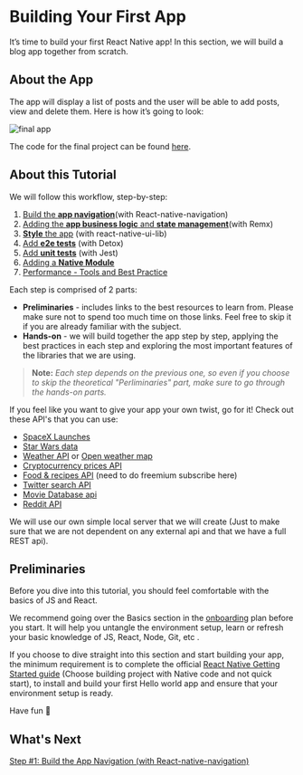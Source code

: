# Building Your First App

It’s time to build your first React Native app! In this section, we will build a blog app together from scratch.

## About the App

The app will display a list of posts and the user will be able to add posts, view and delete them. Here is how it’s going to look:

![final app](https://github.com/wix-playground/wix-mobile-crash-course/blob/master/assets/finalApp.gif)

The code for the final project can be found [here](https://github.com/wix-playground/wix-mobile-crash-course). 

## About this Tutorial

We will follow this workflow, step-by-step:

1. [Build the **app navigation**](App.Navigation.md)(with React-native-navigation)
2. [Adding the **app business logic** and **state management**](App.Remx.md)(with Remx)
3. [**Style** the app](App.UiLib.md) (with react-native-ui-lib)
4. [Add **e2e tests**](App.e2e.md) (with Detox)
5. [Add **unit tests**](App.tests.md) (with Jest)
6. [Adding a **Native Module**](App.NativeModule.md) 
7. [Performance - Tools and Best Practice](App.performance.md)


Each step is comprised of 2 parts:

* **Preliminaries** - includes links to the best resources to learn from. Please make sure not to spend too much time on those links. Feel free to skip it if you are already familiar with the subject.
* **Hands-on** - we will build together the app step by step, applying the best practices in each step and exploring the most important features of the libraries that we are using.

> __**Note:**__ *Each step depends on the previous one, so even if you choose to skip the theoretical "Perliminaries" part, make sure to go through the hands-on parts.*

If you feel like you want to give your app your own twist, go for it! Check out these API's that you can use:
* [SpaceX Launches](https://github.com/r-spacex/SpaceX-API)
* [Star Wars data](https://swapi.co/)
* [Weather API](https://www.metaweather.com/api/)  or [Open weather map](http://openweathermap.org/current) 
* [Cryptocurrency prices API](https://www.coindesk.com/api/)
* [Food & recipes API](https://spoonacular.com/food-api)  (need to do freemium subscribe here)
* [Twitter search API](https://dev.twitter.com/rest/public/search)
* [Movie Database api](https://www.themoviedb.org/documentation/api)
* [Reddit API](https://www.reddit.com/dev/api/)

We will use our own simple local server that we will create (Just to make sure that we are not dependent on any external api and that we have a full REST api).

## Preliminaries
Before you dive into this tutorial, you should feel comfortable with the basics of JS and React.

We recommend going over the Basics section in the [onboarding](https://github.com/wix-playground/wix-mobile-crash-course#1-learn-the-basics) plan before you start. It will help you untangle the environment setup, learn or refresh your basic knowledge of JS, React, Node, Git, etc .

If you choose to dive straight into this section and start building your app, the minimum requirement is to complete the official [React Native Getting Started guide](https://facebook.github.io/react-native/docs/getting-started.html) (Choose building project with Native code and not quick start), to install and build your first Hello world app and ensure that your environment setup is ready.

Have fun 🚀

## What's Next
[Step #1: Build the App Navigation (with React-native-navigation)](App.Navigation.md) 
